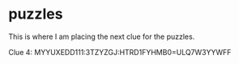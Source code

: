 # puzzles
This is where I am placing the next clue for the puzzles.

Clue 4: MYYUXEDD111:3TZYZGJ:HTRD1FYHMB0=ULQ7W3YYWFF
